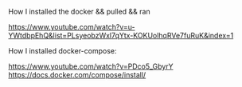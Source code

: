 How I installed the docker && pulled && ran

https://www.youtube.com/watch?v=u-YWtdbpEhQ&list=PLsyeobzWxl7qYtx-KOKUolhqRVe7fuRuK&index=1 

How I installed docker-compose:

https://www.youtube.com/watch?v=PDco5_GbyrY
https://docs.docker.com/compose/install/

